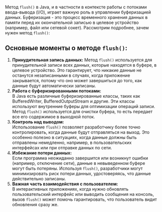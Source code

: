 Метод ```flush()``` в Java, и в частности в контексте работы с потоками ввода-вывода (I/O), играет важную роль в управлении буферизацией данных. Буферизация - это процесс временного хранения данных в памяти перед их окончательной записью в целевое устройство (например, файл или сетевой сокет). Рассмотрим подробнее, зачем нужен метод ```flush()```:

## Основные моменты о методе ```flush()```:
1. **Принудительная запись данных:**
Метод ```flush()``` используется для принудительной записи всех данных, которые находятся в буфере, в целевое устройство. Это гарантирует, что никакие данные не останутся незаписанными в случаях, когда приложение закрывается, потому что оно может завершиться до того, как данные будут автоматически записаны.
2. **Работа с буферизированными потоками:**  
В Java есть различные буферизированные классы, таких как BufferedWriter, BufferedOutputStream и другие. Эти классы используют внутренние буферы для оптимизации операций записи. Метод ```flush()``` используется для очистки буфера, то есть передает все его содержимое в выходной поток.
3. **Контроль над выводом:**  
Использование ```flush()``` позволяет разработчику более точно контролировать, когда данные будут отправляться на выход. Это особенно полезно в ситуациях, когда данные должны быть отправлены немедленно, например, в пользовательских интерфейсах или при отправке данных по сети.
4. **Избежание потери данных:**  
Если программа неожиданно завершится или возникнут ошибки (например, отключение сети), данные в невыведенном буфере могут быть потеряны. Используя ```flush()```, разработчики могут минимизировать риск потери данных, удостоверяясь, что данные действительно записаны.
5. **Важная часть взаимодействия с пользователем:**  
В интерактивных приложениях, когда нужно обновлять пользовательский интерфейс или выводить сообщения на консоль, вызов ```flush()``` может помочь гарантировать, что пользователь видит обновления сразу же.
